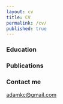 ```yaml
---
layout: cv
title: CV
permalink: /cv/
published: true
---
```


### Education


### Publications


### Contact me

[adamkc@gmail.com](mailto:adakmc@gmail.com)
